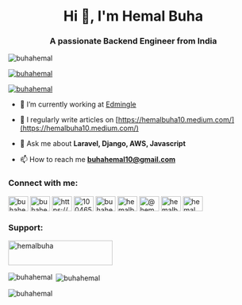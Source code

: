 <h1 align="center">Hi 👋, I'm Hemal Buha</h1>
<h3 align="center">A passionate Backend Engineer from India</h3>

<p align="left"> <img src="https://komarev.com/ghpvc/?username=buhahemal&label=Profile%20views&color=0e75b6&style=flat" alt="buhahemal" /> </p>

<p align="left"> <a href="https://github.com/ryo-ma/github-profile-trophy"><img src="https://github-profile-trophy.vercel.app/?username=buhahemal" alt="buhahemal" /></a> </p>

<p align="left"> <a href="https://twitter.com/buhahemal" target="blank"><img src="https://img.shields.io/twitter/follow/buhahemal?logo=twitter&style=for-the-badge" alt="buhahemal" /></a> </p>

- 🔭 I’m currently working at [Edmingle](https://www.edmingle.com/)

- 📝 I regularly write articles on [https://hemalbuha10.medium.com/](https://hemalbuha10.medium.com/)

- 💬 Ask me about **Laravel, Django, AWS, Javascript**

- 📫 How to reach me **buhahemal10@gmail.com**

<h3 align="left">Connect with me:</h3>
<p align="left">
<a href="https://dev.to/buhahemal" target="blank"><img align="center" src="https://cdn.jsdelivr.net/npm/simple-icons@3.0.1/icons/dev-dot-to.svg" alt="buhahemal" height="30" width="40" /></a>
<a href="https://twitter.com/buhahemal" target="blank"><img align="center" src="https://cdn.jsdelivr.net/npm/simple-icons@3.0.1/icons/twitter.svg" alt="buhahemal" height="30" width="40" /></a>
<a href="https://linkedin.com/in/https://www.linkedin.com/in/hemalbuha/" target="blank"><img align="center" src="https://cdn.jsdelivr.net/npm/simple-icons@3.0.1/icons/linkedin.svg" alt="https://www.linkedin.com/in/hemalbuha/" height="30" width="40" /></a>
<a href="https://stackoverflow.com/users/10046572" target="blank"><img align="center" src="https://cdn.jsdelivr.net/npm/simple-icons@3.0.1/icons/stackoverflow.svg" alt="10046572" height="30" width="40" /></a>
<a href="https://fb.com/buhahemal.10" target="blank"><img align="center" src="https://cdn.jsdelivr.net/npm/simple-icons@3.0.1/icons/facebook.svg" alt="buhahemal.10" height="30" width="40" /></a>
<a href="https://instagram.com/hemalbuha_10" target="blank"><img align="center" src="https://cdn.jsdelivr.net/npm/simple-icons@3.0.1/icons/instagram.svg" alt="hemalbuha_10" height="30" width="40" /></a>
<a href="https://medium.com/@hemalbuha10" target="blank"><img align="center" src="https://cdn.jsdelivr.net/npm/simple-icons@3.0.1/icons/medium.svg" alt="@hemalbuha10" height="30" width="40" /></a>
<a href="https://www.hackerrank.com/hemalbuha" target="blank"><img align="center" src="https://cdn.jsdelivr.net/npm/simple-icons@3.0.1/icons/hackerrank.svg" alt="hemalbuha" height="30" width="40" /></a>
<a href="https://www.leetcode.com/hemal_buha" target="blank"><img align="center" src="https://cdn.jsdelivr.net/npm/simple-icons@3.0.1/icons/leetcode.svg" alt="hemal_buha" height="30" width="40" /></a>
</p>

<h3 align="left">Support:</h3>
<p><a href="https://www.buymeacoffee.com/hemalbuha"> <img align="left" src="https://cdn.buymeacoffee.com/buttons/v2/default-yellow.png" height="50" width="210" alt="hemalbuha" /></a></p><br><br><br>


<p><img align="left" src="https://github-readme-stats.vercel.app/api/top-langs?username=buhahemal&show_icons=true&locale=en&layout=compact" alt="buhahemal" /></p>

<p>&nbsp;<img align="center" src="https://github-readme-stats.vercel.app/api?username=buhahemal&show_icons=true&locale=en" alt="buhahemal" /></p>

<p><img align="center" src="https://github-readme-streak-stats.herokuapp.com/?user=buhahemal&" alt="buhahemal" /></p>


